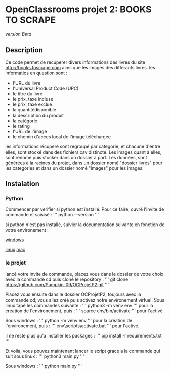 # OpenClassrooms projet 2: BOOKS TO SCRAPE
*version Beta*

## Description
Ce code permet de recuperer divers informations des livres du site http://books.toscrape.com ainsi que les images des differants livres.
les informatios en question sont :
- l'URL du livre
- l'Universal Product Code (UPC)
- le titre du livre
- le prix, taxe incluse
- le prix, taxe exclue
- la quantitédisponible
- la description du produit
- la catégorie
- le rating
- l'URL de l'image
- le chemin d'acces local de l'image téléchargée

les informations récuperé sont regroupé par categorie, et chacune d'entre elles, sont stocké dans des fichiers csv distincte.
Les images quant à elles, sont renomé puis stocker dans un dossier à part.
Les données, sont générées à la racines du projet, dans un dossier nomé "dossier livres" pour les categories et dans un dossier nomé "images" pour les images.

## Instalation
### Python
Commencer par verifier si python est installé. Pour ce faire, ouvré l'invite de commande et saisisé :
'''
python --version
'''

si python n'est pas installe, suivier la documentation suivante en fonction de votre environement :

[windows](https://docs.python.org/fr/3/using/windows.html)

[linux](https://docs.python.org/fr/3/using/unix.html)
[mac](https://docs.python.org/fr/3/using/mac.html)

### le projet
lancé votre invite de commande, placez vous dans le dossier de votre choix avec la commande cd puis cloné le repository :
'''
git clone https://github.com/Pumpkin-09/OCProjetP2.git 
'''

Placez vous ensuite dans le dossier OCProjetP2, toujours avec la commande cd, vous allez créé puis activez notre environement virtuel. 
Sous linux tapé les commandes suivante :
'''
python3 -m venv env
'''
pour la création de l'environement, puis :
'''
source env/bin/activate
'''
pour l'activé

Sous windows :
'''
python -m venv env
'''
pour la création de l'environement, puis :
'''
env\scripts\activate.bat 
'''
pour l'activé.

il ne reste plus qu'a installer les packages :
'''
pip install -r requirements.txt
'''

Et voila, vous pouvez maintenant lancer le script grace a la commande qui suit
sous linux :
'''
python3 main.py
'''

Sous windows :
'''
python main.py
'''
